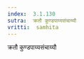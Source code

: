 ```yaml
---
index:  3.1.130
sutra:  क्रतौ कुण्डपाय्यसंचाय्यौ
vritti:  samhita 
---
```


क्रतौ कुण्डपाय्यसंचाय्यौ

